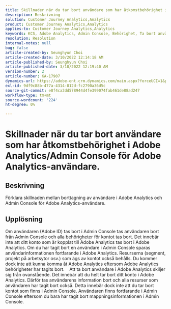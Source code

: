```yaml
---
title: Skillnader när du tar bort användare som har åtkomstbehörighet i Adobe Analytics/Admin Console för Adobe Analytics-användare.
description: Beskrivning
solution: Customer Journey Analytics,Analytics
product: Customer Journey Analytics,Analytics
applies-to: Customer Journey Analytics,Analytics
keywords: KCS, Adobe Analytics, Admin Console, Behörighet, Ta bort användare, Ta bort användare
resolution: Resolution
internal-notes: null
bug: false
article-created-by: Seunghyun Choi
article-created-date: 3/10/2022 12:14:18 AM
article-published-by: Seunghyun Choi
article-published-date: 3/10/2022 12:19:40 AM
version-number: 2
article-number: KA-17907
dynamics-url: https://adobe-ent.crm.dynamics.com/main.aspx?forceUCI=1&pagetype=entityrecord&etn=knowledgearticle&id=ac67bd03-07a0-ec11-b400-0022480b0a3e
exl-id: 9df9c88b-477a-4314-812d-fc2790a36d5c
source-git-commit: e8f4ca2dd578944d4fe399074fab461de88ad247
workflow-type: tm+mt
source-wordcount: '224'
ht-degree: 0%

---
```


# Skillnader när du tar bort användare som har åtkomstbehörighet i Adobe Analytics/Admin Console för Adobe Analytics-användare.

## Beskrivning


Förklara skillnaden mellan borttagning av användare i Adobe Analytics och Admin Console för Adobe Analytics-användare.


## Upplösning


Om användaren (Adobe ID) tas bort i Admin Console tas användaren bort från Admin Console och alla behörigheter för kontot tas bort.
Det innebär inte att ditt konto som är kopplat till Adobe Analytics tas bort i Adobe Analytics. Om du har tagit bort en användare i Admin Console sparas användarinformationen fortfarande i Adobe Analytics.
Resurserna (segment, projekt på arbetsytor osv.) som ägs av kontot också behålls.
Du kommer dock inte att kunna komma åt Adobe Analytics eftersom Adobe Analytics behörigheter har tagits bort.
  
Att ta bort användare i Adobe Analytics skiljer sig från ovanstående. Det innebär att du helt tar bort ditt konto i Adobe Analytics.
Därför tas användarens information bort och alla resurser som användaren har tagit bort också.
Detta innebär dock inte att du tar bort kontot som finns i Admin Console. Användaren finns fortfarande i Admin Console eftersom du bara har tagit bort mappningsinformationen i Admin Console.
